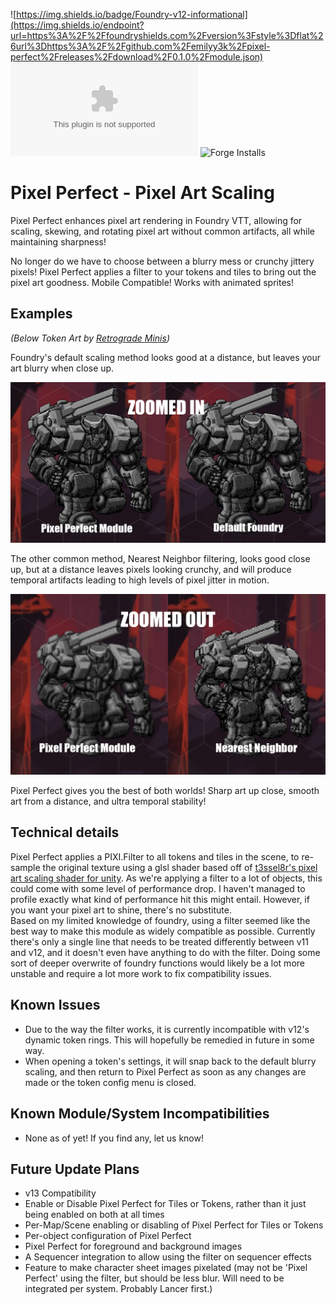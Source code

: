 ![https://img.shields.io/badge/Foundry-v12-informational](https://img.shields.io/endpoint?url=https%3A%2F%2Ffoundryshields.com%2Fversion%3Fstyle%3Dflat%26url%3Dhttps%3A%2F%2Fgithub.com%2Femilyy3k%2Fpixel-perfect%2Freleases%2Fdownload%2F0.1.0%2Fmodule.json)<!--- Downloads @ Latest Badge --><!--- replace <user>/<repo> with your username/repository --> ![Latest Release Download Count](https://img.shields.io/github/downloads/emilyy3k/pixel-perfect/latest/module.zip)<!--- Forge Bazaar Install % Badge --><!--- replace <your-module-name> with the `name` in your manifest --> ![Forge Installs](https://img.shields.io/badge/dynamic/json?label=Forge%20Installs&query=package.installs&suffix=%25&url=https%3A%2F%2Fforge-vtt.com%2Fapi%2Fbazaar%2Fpackage%2Fpixel-perfect&colorB=4aa94a)

# Pixel Perfect - Pixel Art Scaling

Pixel Perfect enhances pixel art rendering in Foundry VTT, allowing for scaling, skewing, and rotating pixel art without common artifacts, all while maintaining sharpness!

No longer do we have to choose between a blurry mess or crunchy jittery pixels! Pixel Perfect applies a filter to your tokens and tiles to bring out the pixel art goodness. Mobile Compatible! Works with animated sprites! 

## Examples
*(Below Token Art by [Retrograde Minis](https://retrogrademinis.com/))*  

Foundry's default scaling method looks good at a distance, but leaves your art blurry when close up.

![PIXEL PERFECT ZOOMED IN](https://github.com/emilyy3k/pixel-perfect/blob/master/images/PIXEL-PERFECT-ZOOMED-IN.png)

The other common method, Nearest Neighbor filtering, looks good close up, but at a distance leaves pixels looking crunchy, and will produce temporal artifacts leading to high levels of pixel jitter in motion.

![PIXEL PERFECT ZOOMED OUT](https://github.com/emilyy3k/pixel-perfect/blob/master/images/PIXEL-PERFECT-ZOOMED-OUT.png)

Pixel Perfect gives you the best of both worlds! Sharp art up close, smooth art from a distance, and ultra temporal stability!

## Technical details
Pixel Perfect applies a PIXI.Filter to all tokens and tiles in the scene, to re-sample the original texture using a glsl shader based off of [t3ssel8r's pixel art scaling shader for unity](https://www.youtube.com/watch?v=d6tp43wZqps). As we're applying a filter to a lot of objects, this could come with some level of performance drop. I haven't managed to profile exactly what kind of performance hit this might entail. However, if you want your pixel art to shine, there's no substitute.  
Based on my limited knowledge of foundry, using a filter seemed like the best way to make this module as widely compatible as possible. Currently there's only a single line that needs to be treated differently between v11 and v12, and it doesn't even have anything to do with the filter. Doing some sort of deeper overwrite of foundry functions would likely be a lot more unstable and require a lot more work to fix compatibility issues.

## Known Issues
- Due to the way the filter works, it is currently incompatible with v12's dynamic token rings. This will hopefully be remedied in future in some way.
- When opening a token's settings, it will snap back to the default blurry scaling, and then return to Pixel Perfect as soon as any changes are made or the token config menu is closed.

## Known Module/System Incompatibilities
- None as of yet! If you find any, let us know!

## Future Update Plans
- v13 Compatibility
- Enable or Disable Pixel Perfect for Tiles or Tokens, rather than it just being enabled on both at all times
- Per-Map/Scene enabling or disabling of Pixel Perfect for Tiles or Tokens
- Per-object configuration of Pixel Perfect
- Pixel Perfect for foreground and background images
- A Sequencer integration to allow using the filter on sequencer effects
- Feature to make character sheet images pixelated (may not be 'Pixel Perfect' using the filter, but should be less blur. Will need to be integrated per system. Probably Lancer first.)
